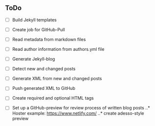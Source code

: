 ## ToDo

- [ ] Build Jekyll templates
- [ ] Create job for GitHub-Pull
- [ ] Read metadata from markdown files
- [ ] Read author information from authors.yml file
- [ ] Generate Jekyll-blog 
- [ ] Detect new and changed posts
- [ ] Generate XML from new and changed posts
- [ ] Push generated XML to GitHub
- [ ] Create required and optional HTML tags
- [ ] Set up a GitHub-preview for review process of written blog posts
..* Hoster example: https://www.netlify.com/
..* create adesso-style preview 

